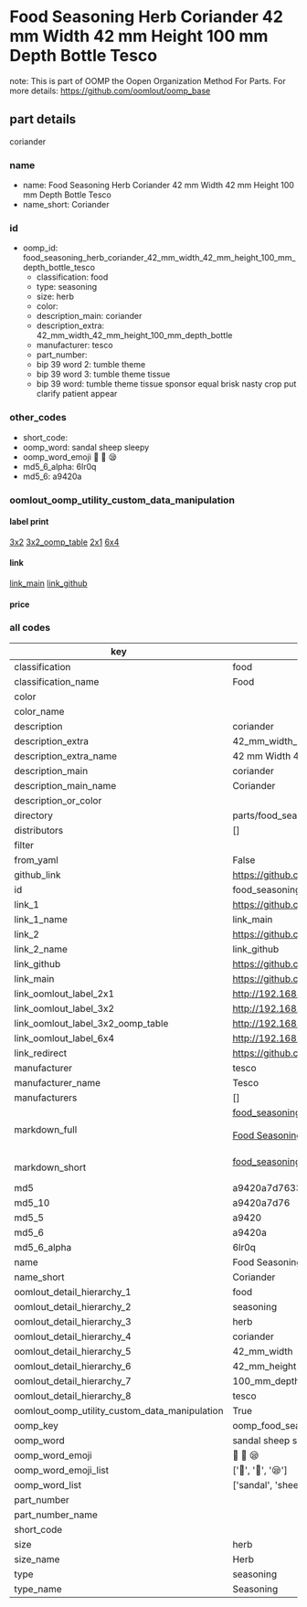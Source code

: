 # Food Seasoning Herb Coriander 42 mm Width 42 mm Height 100 mm Depth Bottle Tesco  

note: This is part of OOMP the Oopen Organization Method For Parts. For more details: https://github.com/oomlout/oomp_base

##  part details
  



coriander



### name
* name: Food Seasoning Herb Coriander 42 mm Width 42 mm Height 100 mm Depth Bottle Tesco
* name_short: Coriander
### id
* oomp_id: food_seasoning_herb_coriander_42_mm_width_42_mm_height_100_mm_depth_bottle_tesco
  * classification: food
  * type: seasoning
  * size: herb
  * color: 
  * description_main: coriander
  * description_extra: 42_mm_width_42_mm_height_100_mm_depth_bottle
  * manufacturer: tesco
  * part_number: 
  * bip 39 word 2: tumble theme
  * bip 39 word 3: tumble theme tissue
  * bip 39 word: tumble theme tissue sponsor equal brisk nasty crop put clarify patient appear

### other_codes
* short_code: 
* oomp_word: sandal sheep sleepy
* oomp_word_emoji :sandal: :sheep: :sleepy:
* md5_6_alpha: 6lr0q
* md5_6: a9420a






### oomlout_oomp_utility_custom_data_manipulation
#### label print
[3x2](http://192.168.1.245:1112/?label=oomp%206lr0q)
[3x2_oomp_table](http://192.168.1.108:1112/?label=oomp%206lr0q)
[2x1](http://192.168.1.242:1112/?label=oomp%206lr0q)
[6x4](http://192.168.1.55:1112/?label=oomp%206lr0q)    

#### link

[link_main](https://github.com/oomlout/oomlout_oomp_version_1_messy/tree/main/parts/food_seasoning_herb_coriander_42_mm_width_42_mm_height_100_mm_depth_bottle_tesco) [link_github](https://github.com/oomlout/oomlout_oomp_version_1_messy/tree/main/parts/food_seasoning_herb_coriander_42_mm_width_42_mm_height_100_mm_depth_bottle_tesco)                             

#### price







### all codes 
| key | value |  
| --- | --- |  
| classification | food |  
| classification_name | Food |  
| color |  |  
| color_name |  |  
| description | coriander |  
| description_extra | 42_mm_width_42_mm_height_100_mm_depth_bottle |  
| description_extra_name | 42 mm Width 42 mm Height 100 mm Depth Bottle |  
| description_main | coriander |  
| description_main_name | Coriander |  
| description_or_color |   |  
| directory | parts/food_seasoning_herb_coriander_42_mm_width_42_mm_height_100_mm_depth_bottle_tesco |  
| distributors | [] |  
| filter |  |  
| from_yaml | False |  
| github_link | https://github.com/oomlout/oomlout_oomp_part_src/tree/main/parts/food_seasoning_herb_coriander_42_mm_width_42_mm_height_100_mm_depth_bottle_tesco |  
| id | food_seasoning_herb_coriander_42_mm_width_42_mm_height_100_mm_depth_bottle_tesco |  
| link_1 | https://github.com/oomlout/oomlout_oomp_version_1_messy/tree/main/parts/food_seasoning_herb_coriander_42_mm_width_42_mm_height_100_mm_depth_bottle_tesco |  
| link_1_name | link_main |  
| link_2 | https://github.com/oomlout/oomlout_oomp_version_1_messy/tree/main/parts/food_seasoning_herb_coriander_42_mm_width_42_mm_height_100_mm_depth_bottle_tesco |  
| link_2_name | link_github |  
| link_github | https://github.com/oomlout/oomlout_oomp_version_1_messy/tree/main/parts/food_seasoning_herb_coriander_42_mm_width_42_mm_height_100_mm_depth_bottle_tesco |  
| link_main | https://github.com/oomlout/oomlout_oomp_version_1_messy/tree/main/parts/food_seasoning_herb_coriander_42_mm_width_42_mm_height_100_mm_depth_bottle_tesco |  
| link_oomlout_label_2x1 | http://192.168.1.242:1112/?label=oomp%206lr0q |  
| link_oomlout_label_3x2 | http://192.168.1.245:1112/?label=oomp%206lr0q |  
| link_oomlout_label_3x2_oomp_table | http://192.168.1.108:1112/?label=oomp%206lr0q |  
| link_oomlout_label_6x4 | http://192.168.1.55:1112/?label=oomp%206lr0q |  
| link_redirect | https://github.com/oomlout/oomlout_oomp_version_1_messy/tree/main/parts/food_seasoning_herb_coriander_42_mm_width_42_mm_height_100_mm_depth_bottle_tesco |  
| manufacturer | tesco |  
| manufacturer_name | Tesco |  
| manufacturers | [] |  
| markdown_full | [food_seasoning_herb_coriander_42_mm_width_42_mm_height_100_mm_depth_bottle_tesco](none)<br>[](none)<br>[Food Seasoning Herb Coriander 42 Mm Width 42 Mm Height 100 Mm Depth Bottle Tesco](none)<br><br> |  
| markdown_short | [food_seasoning_herb_coriander_42_mm_width_42_mm_height_100_mm_depth_bottle_tesco](none)<br><br> |  
| md5 | a9420a7d7633f26471260d27c5b80752 |  
| md5_10 | a9420a7d76 |  
| md5_5 | a9420 |  
| md5_6 | a9420a |  
| md5_6_alpha | 6lr0q |  
| name | Food Seasoning Herb Coriander 42 mm Width 42 mm Height 100 mm Depth Bottle Tesco |  
| name_short | Coriander |  
| oomlout_detail_hierarchy_1 | food |  
| oomlout_detail_hierarchy_2 | seasoning |  
| oomlout_detail_hierarchy_3 | herb |  
| oomlout_detail_hierarchy_4 | coriander |  
| oomlout_detail_hierarchy_5 | 42_mm_width |  
| oomlout_detail_hierarchy_6 | 42_mm_height |  
| oomlout_detail_hierarchy_7 | 100_mm_depth |  
| oomlout_detail_hierarchy_8 | tesco |  
| oomlout_oomp_utility_custom_data_manipulation | True |  
| oomp_key | oomp_food_seasoning_herb_coriander_42_mm_width_42_mm_height_100_mm_depth_bottle_tesco |  
| oomp_word | sandal sheep sleepy |  
| oomp_word_emoji | :sandal: :sheep: :sleepy: |  
| oomp_word_emoji_list | [':sandal:', ':sheep:', ':sleepy:'] |  
| oomp_word_list | ['sandal', 'sheep', 'sleepy'] |  
| part_number |  |  
| part_number_name |  |  
| short_code |  |  
| size | herb |  
| size_name | Herb |  
| type | seasoning |  
| type_name | Seasoning |  
